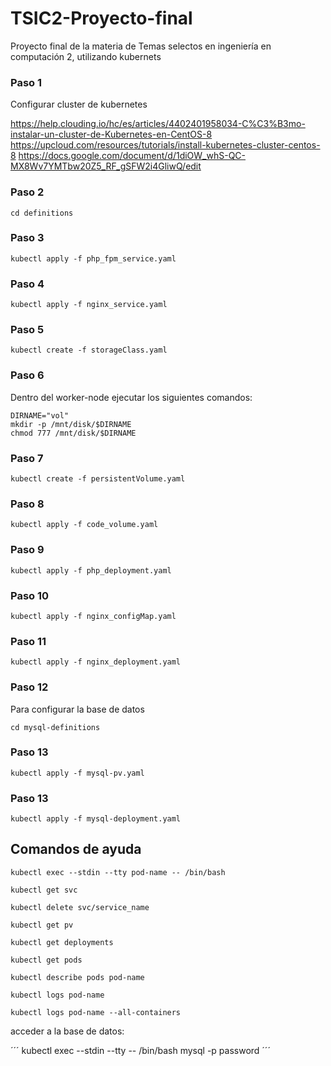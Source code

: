 # TSIC2-Proyecto-final
Proyecto final de la materia de Temas selectos en ingeniería en computación 2, utilizando kubernets

### Paso 1

Configurar cluster de kubernetes

https://help.clouding.io/hc/es/articles/4402401958034-C%C3%B3mo-instalar-un-cluster-de-Kubernetes-en-CentOS-8
https://upcloud.com/resources/tutorials/install-kubernetes-cluster-centos-8
https://docs.google.com/document/d/1diOW_whS-QC-MX8Wv7YMTbw20Z5_RF_gSFW2i4GliwQ/edit

### Paso 2
```console
cd definitions
```

### Paso 3
```console
kubectl apply -f php_fpm_service.yaml
```

### Paso 4
```console
kubectl apply -f nginx_service.yaml
```

### Paso 5
```console
kubectl create -f storageClass.yaml
```

### Paso 6

Dentro del worker-node ejecutar los siguientes comandos: 

```console
DIRNAME="vol"
mkdir -p /mnt/disk/$DIRNAME
chmod 777 /mnt/disk/$DIRNAME
```

### Paso 7
```console
kubectl create -f persistentVolume.yaml
```

### Paso 8
```console
kubectl apply -f code_volume.yaml
```

### Paso 9
```console
kubectl apply -f php_deployment.yaml
```

### Paso 10
```console
kubectl apply -f nginx_configMap.yaml
```

### Paso 11
```console
kubectl apply -f nginx_deployment.yaml
```

### Paso 12
Para configurar la base de datos
```console
cd mysql-definitions
```

### Paso 13
```console
kubectl apply -f mysql-pv.yaml
```

### Paso 13
```console
kubectl apply -f mysql-deployment.yaml
```

## Comandos de ayuda

```console
kubectl exec --stdin --tty pod-name -- /bin/bash
```


```console
kubectl get svc
```

```console
kubectl delete svc/service_name
```

```console
kubectl get pv
```

```console
kubectl get deployments
```

```console
kubectl get pods
```

```console
kubectl describe pods pod-name
```

```console
kubectl logs pod-name
```

```console
kubectl logs pod-name --all-containers
```

acceder a la base de datos:

´´´
kubectl exec --stdin --tty <pod-name> -- /bin/bash
mysql -p
password
´´´
